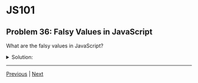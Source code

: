 # JS101
## Problem 36: Falsy Values in JavaScript

What are the falsy values in JavaScript?

<details>
<summary>Solution:</summary>

There are exactly 7 falsy values in JavaScript:

1. `false` - the boolean false
2. `0` - the number zero
3. `-0` - negative zero
4. `0n` - BigInt zero
5. `""` - empty string (also `''` or ` `` `)
6. `null`
7. `undefined`
8. `NaN` - Not a Number

All other values in JavaScript are truthy, including:
- Non-empty strings (including `"0"` and `"false"`)
- All non-zero numbers (including negative numbers)
- All objects (including empty objects `{}` and empty arrays `[]`)
- All functions

</details>

---

[Previous](35.md) | [Next](37.md)

